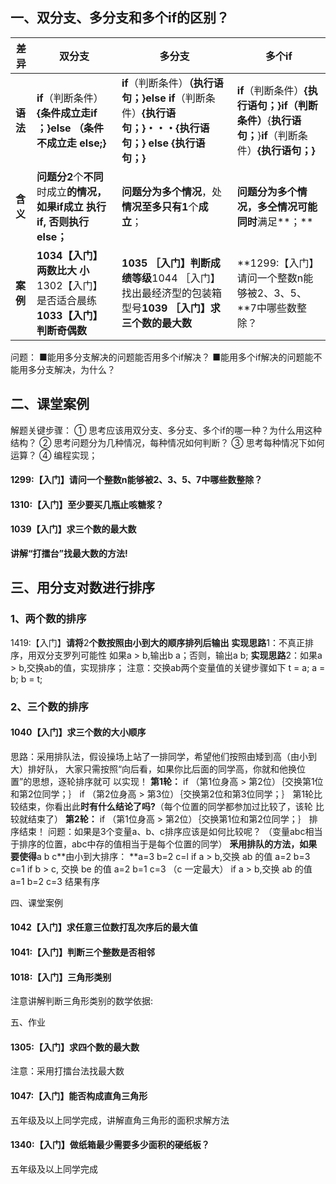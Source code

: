 ## 一、双分支、多分支和多个if的区别？


| **差异** | **双分支**                                                                                  | **多分支**                                                                                                                                                     | **多个**if                                                                                                                                               |
| -------------- | ------------------------------------------------------------------------------------------------- | -------------------------------------------------------------------------------------------------------------------------------------------------------------------- | -------------------------------------------------------------------------------------------------------------------------------------------------------------- |
| **语法** | **if**（判断条件）**{**条件成立走if ；**}else （**条件不成立走 else;**}** | **if**（判断条件）**（**执行语句；**}else if**（判断条件）**{**执行语句；**}・・・{**执行语句；**} else {**执行语句；**}** | **if**（判断条件）**{**执行语句；**}**if**（判断条件）**{**执行语句；**}**if**（判断条件）**{**执行语句；**}** |
| **含义** | **问题分2**个**不同**时成立**的情况，如果if成立 执行if, 否则执行 else；**       | **问题分为多个情况**，处**情况至多只有1**个**成立**；                                                                                              | **问题分为多个情况，**多仝**情况可能同时**满足**；**                                                                                               |
| **案例** | **1034【入门】两数比大 小**1302【入门】是否适合晨练**1033【入门】判断奇偶数**         | **1035 ［入门】判断成绩等级**1044 ［入门】找出最经济型的包装箱型号**1039 ［入门】求三个数的最大数**                                                      | **1299:【入门】请问一个整数n能够被2、3、5、**7中哪些数整除？                                                                                                   |

问题：
■能用多分支解决的问题能否用多个if解决？
■能用多个if解决的问题能不能用多分支解决，为什么？

## 二、课堂案例

解题关键步骤：
①   思考应该用双分支、多分支、多个if的哪一种？为什么用这种结构？
②   思考问题分为几种情况，每种情况如何判断？
③   思考每种情况下如何运算？
④   编程实现；

#### 1299:【入门】请问一个整数n能够被2、3、5、7中哪些数整除？
#### 1310:【入门】至少要买几瓶止咳糖浆？
#### 1039【入门】求三个数的最大数

**讲解“打擂台”找最大数的方法!**

## 三、用分支对数进行排序

### 1、两个数的排序

1419:【入门】**请将**2**个数按照由小到大的顺序排列后输出**
**实现思路**1：不真正排序，用双分支罗列可能性 如果a > b,输出b a；否则，输出a b;
**实现思路**2：如果a > b,交换ab的值，实现排序；
注意：交换ab两个变量值的关键步骤如下
t = a;
a = b;
b = t;

### 2、三个数的排序

#### 1040【入门】求三个数的大小顺序
思路：采用排队法，假设操场上站了一排同学，希望他们按照由矮到高（由小到大）排好队， 大家只需按照“向后看，如果你比后面的同学高，你就和他换位置”的思想，逐轮排序就可 以实现！
**第1轮：**
if （第1位身高 > 第2位）｛交换第1位和第2位同学；｝
if （第2位身高 > 第3位）｛交换第2位和第3位同学；｝
第1轮比较结束，你看出此**时有什么结论了吗?**（每个位置的同学都参加过比较了，该轮 比较就结束了）
**第2轮：**
if （第1位身高 > 第2位）｛交换第1位和第2位同学；｝ 排序结束！
问题：如果是3个变量a、b、c排序应该是如何比较呢？
（变量abc相当于排序的位置，abc中存的值相当于是每个位置的同学）
**釆用排队的方法，如果要使得**a b c**由小到大排序： **a=3 b=2 c=l
if a > b,交换 ab 的值 a=2 b=3 c=1
if b > c, 交换 be 的值 a=2  b=1  c=3 （c 一定最大）
if a > b,交换 ab 的值 a=1 b=2 c=3  结果有序


四、课堂案例
#### 1042【入门】求任意三位数打乱次序后的最大值
#### 1041:【入门】判断三个整数是否相邻

#### 1018:【入门】三角形类别
注意讲解判断三角形类别的数学依据:


五、作业
#### 1305:【入门】求四个数的最大数

注意：采用打擂台法找最大数
#### 1047:【入门】能否构成直角三角形
五年级及以上同学完成，讲解直角三角形的面积求解方法
#### 1340:【入门】做纸箱最少需要多少面积的硬纸板？
五年级及以上同学完成

